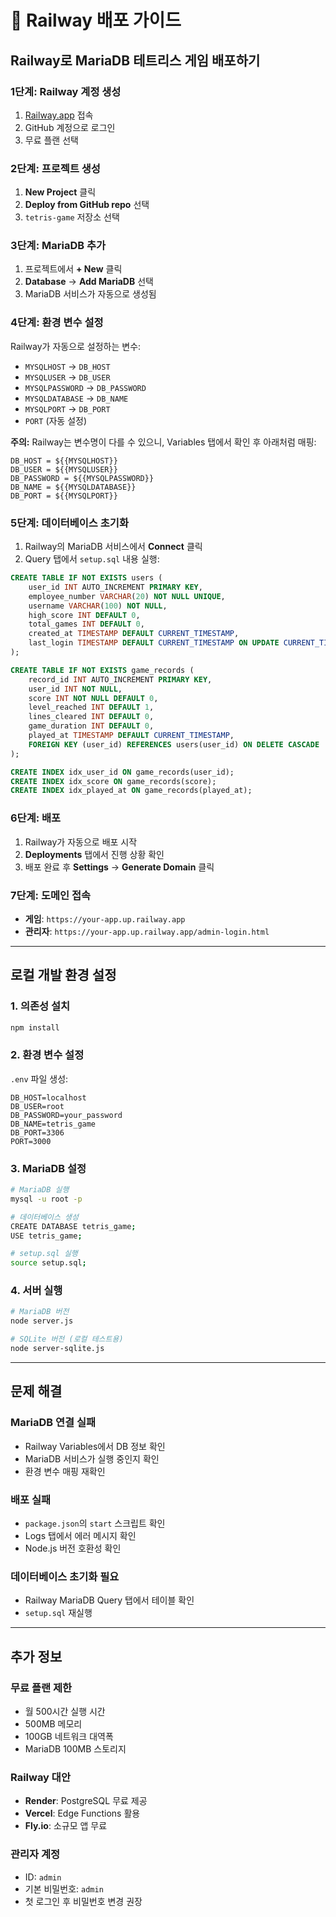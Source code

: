 # 🚀 Railway 배포 가이드

## Railway로 MariaDB 테트리스 게임 배포하기

### 1단계: Railway 계정 생성
1. [Railway.app](https://railway.app) 접속
2. GitHub 계정으로 로그인
3. 무료 플랜 선택

### 2단계: 프로젝트 생성
1. **New Project** 클릭
2. **Deploy from GitHub repo** 선택
3. `tetris-game` 저장소 선택

### 3단계: MariaDB 추가
1. 프로젝트에서 **+ New** 클릭
2. **Database** → **Add MariaDB** 선택
3. MariaDB 서비스가 자동으로 생성됨

### 4단계: 환경 변수 설정
Railway가 자동으로 설정하는 변수:
- `MYSQLHOST` → `DB_HOST`
- `MYSQLUSER` → `DB_USER`
- `MYSQLPASSWORD` → `DB_PASSWORD`
- `MYSQLDATABASE` → `DB_NAME`
- `MYSQLPORT` → `DB_PORT`
- `PORT` (자동 설정)

**주의:** Railway는 변수명이 다를 수 있으니, Variables 탭에서 확인 후 아래처럼 매핑:

```
DB_HOST = ${{MYSQLHOST}}
DB_USER = ${{MYSQLUSER}}
DB_PASSWORD = ${{MYSQLPASSWORD}}
DB_NAME = ${{MYSQLDATABASE}}
DB_PORT = ${{MYSQLPORT}}
```

### 5단계: 데이터베이스 초기화
1. Railway의 MariaDB 서비스에서 **Connect** 클릭
2. Query 탭에서 `setup.sql` 내용 실행:

```sql
CREATE TABLE IF NOT EXISTS users (
    user_id INT AUTO_INCREMENT PRIMARY KEY,
    employee_number VARCHAR(20) NOT NULL UNIQUE,
    username VARCHAR(100) NOT NULL,
    high_score INT DEFAULT 0,
    total_games INT DEFAULT 0,
    created_at TIMESTAMP DEFAULT CURRENT_TIMESTAMP,
    last_login TIMESTAMP DEFAULT CURRENT_TIMESTAMP ON UPDATE CURRENT_TIMESTAMP
);

CREATE TABLE IF NOT EXISTS game_records (
    record_id INT AUTO_INCREMENT PRIMARY KEY,
    user_id INT NOT NULL,
    score INT NOT NULL DEFAULT 0,
    level_reached INT DEFAULT 1,
    lines_cleared INT DEFAULT 0,
    game_duration INT DEFAULT 0,
    played_at TIMESTAMP DEFAULT CURRENT_TIMESTAMP,
    FOREIGN KEY (user_id) REFERENCES users(user_id) ON DELETE CASCADE
);

CREATE INDEX idx_user_id ON game_records(user_id);
CREATE INDEX idx_score ON game_records(score);
CREATE INDEX idx_played_at ON game_records(played_at);
```

### 6단계: 배포
1. Railway가 자동으로 배포 시작
2. **Deployments** 탭에서 진행 상황 확인
3. 배포 완료 후 **Settings** → **Generate Domain** 클릭

### 7단계: 도메인 접속
- **게임**: `https://your-app.up.railway.app`
- **관리자**: `https://your-app.up.railway.app/admin-login.html`

---

## 로컬 개발 환경 설정

### 1. 의존성 설치
```bash
npm install
```

### 2. 환경 변수 설정
`.env` 파일 생성:
```
DB_HOST=localhost
DB_USER=root
DB_PASSWORD=your_password
DB_NAME=tetris_game
DB_PORT=3306
PORT=3000
```

### 3. MariaDB 설정
```bash
# MariaDB 실행
mysql -u root -p

# 데이터베이스 생성
CREATE DATABASE tetris_game;
USE tetris_game;

# setup.sql 실행
source setup.sql;
```

### 4. 서버 실행
```bash
# MariaDB 버전
node server.js

# SQLite 버전 (로컬 테스트용)
node server-sqlite.js
```

---

## 문제 해결

### MariaDB 연결 실패
- Railway Variables에서 DB 정보 확인
- MariaDB 서비스가 실행 중인지 확인
- 환경 변수 매핑 재확인

### 배포 실패
- `package.json`의 `start` 스크립트 확인
- Logs 탭에서 에러 메시지 확인
- Node.js 버전 호환성 확인

### 데이터베이스 초기화 필요
- Railway MariaDB Query 탭에서 테이블 확인
- `setup.sql` 재실행

---

## 추가 정보

### 무료 플랜 제한
- 월 500시간 실행 시간
- 500MB 메모리
- 100GB 네트워크 대역폭
- MariaDB 100MB 스토리지

### Railway 대안
- **Render**: PostgreSQL 무료 제공
- **Vercel**: Edge Functions 활용
- **Fly.io**: 소규모 앱 무료

### 관리자 계정
- ID: `admin`
- 기본 비밀번호: `admin`
- 첫 로그인 후 비밀번호 변경 권장
